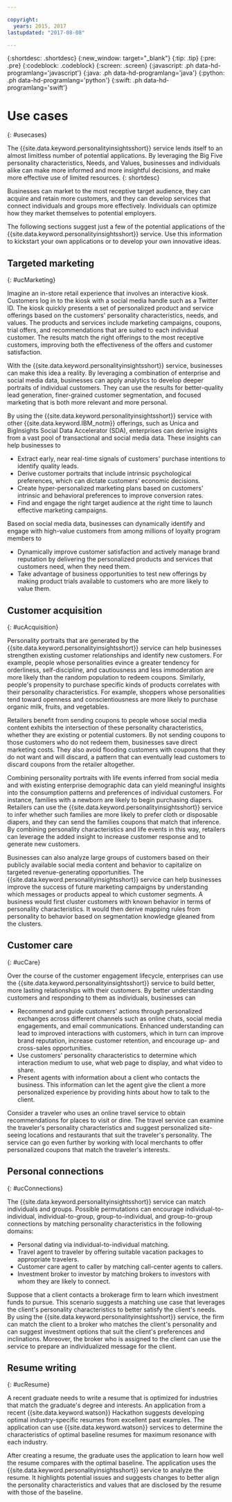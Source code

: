 ```yaml
---

copyright:
  years: 2015, 2017
lastupdated: "2017-08-08"

---
```


{:shortdesc: .shortdesc}
{:new_window: target="_blank"}
{:tip: .tip}
{:pre: .pre}
{:codeblock: .codeblock}
{:screen: .screen}
{:javascript: .ph data-hd-programlang='javascript'}
{:java: .ph data-hd-programlang='java'}
{:python: .ph data-hd-programlang='python'}
{:swift: .ph data-hd-programlang='swift'}

# Use cases
{: #usecases}

The {{site.data.keyword.personalityinsightsshort}} service lends itself to an almost limitless number of potential applications. By leveraging the Big Five personality characteristics, Needs, and Values, businesses and individuals alike can make more informed and more insightful decisions, and make more effective use of limited resources.
{: shortdesc}

Businesses can market to the most receptive target audience, they can acquire and retain more customers, and they can develop services that connect individuals and groups more effectively. Individuals can optimize how they market themselves to potential employers.

The following sections suggest just a few of the potential applications of the {{site.data.keyword.personalityinsightsshort}} service. Use this information to kickstart your own applications or to develop your own innovative ideas.

## Targeted marketing
{: #ucMarketing}

Imagine an in-store retail experience that involves an interactive kiosk. Customers log in to the kiosk with a social media handle such as a Twitter ID. The kiosk quickly presents a set of personalized product and service offerings based on the customers' personality characteristics, needs, and values. The products and services include marketing campaigns, coupons, trial offers, and recommendations that are suited to each individual customer. The results match the right offerings to the most receptive customers, improving both the effectiveness of the offers and customer satisfaction.

With the {{site.data.keyword.personalityinsightsshort}} service, businesses can make this idea a reality. By leveraging a combination of enterprise and social media data, businesses can apply analytics to develop deeper portraits of individual customers. They can use the results for better-quality lead generation, finer-grained customer segmentation, and focused marketing that is both more relevant and more personal.

By using the {{site.data.keyword.personalityinsightsshort}} service with other {{site.data.keyword.IBM_notm}} offerings, such as Unica and BigInsights Social Data Accelerator (SDA), enterprises can derive insights from a vast pool of transactional and social media data. These insights can help businesses to

-  Extract early, near real-time signals of customers' purchase intentions to identify quality leads.
-   Derive customer portraits that include intrinsic psychological preferences, which can dictate customers' economic decisions.
-   Create hyper-personalized marketing plans based on customers' intrinsic and behavioral preferences to improve conversion rates.
-   Find and engage the right target audience at the right time to launch effective marketing campaigns.

Based on social media data, businesses can dynamically identify and engage with high-value customers from among millions of loyalty program members to

- Dynamically improve customer satisfaction and actively manage brand reputation by delivering the personalized products and services that customers need, when they need them.
- Take advantage of business opportunities to test new offerings by making product trials available to customers who are more likely to value them.

## Customer acquisition
{: #ucAcquisition}

Personality portraits that are generated by the {{site.data.keyword.personalityinsightsshort}} service can help businesses strengthen existing customer relationships and identify new customers. For example, people whose personalities evince a greater tendency for orderliness, self-discipline, and cautiousness and less immoderation are more likely than the random population to redeem coupons. Similarly, people's propensity to purchase specific kinds of products correlates with their personality characteristics. For example, shoppers whose personalities tend toward openness and conscientiousness are more likely to purchase organic milk, fruits, and vegetables.

Retailers benefit from sending coupons to people whose social media content exhibits the intersection of these personality characteristics, whether they are existing or potential customers. By not sending coupons to those customers who do not redeem them, businesses save direct marketing costs. They also avoid flooding customers with coupons that they do not want and will discard, a pattern that can eventually lead customers to discard coupons from the retailer altogether.

Combining personality portraits with life events inferred from social media and with existing enterprise demographic data can yield meaningful insights into the consumption patterns and preferences of individual customers. For instance, families with a newborn are likely to begin purchasing diapers. Retailers can use the {{site.data.keyword.personalityinsightsshort}} service to infer whether such families are more likely to prefer cloth or disposable diapers, and they can send the families coupons that match that inference. By combining personality characteristics and life events in this way, retailers can leverage the added insight to increase customer response and to generate new customers. <!-- Sending coupons for such products to customers whose personality characteristics and life situations make them more likely to use them can increase customer response and generate new customers. -->

Businesses can also analyze large groups of customers based on their publicly available social media content and behavior to capitalize on targeted revenue-generating opportunities. The {{site.data.keyword.personalityinsightsshort}} service can help businesses improve the success of future marketing campaigns by understanding which messages or products appeal to which customer segments. A business would first cluster customers with known behavior in terms of personality characteristics. It would then derive mapping rules from personality to behavior based on segmentation knowledge gleaned from the clusters.

## Customer care
{: #ucCare}

Over the course of the customer engagement lifecycle, enterprises can use the {{site.data.keyword.personalityinsightsshort}} service to build better, more lasting relationships with their customers. By better understanding customers and responding to them as individuals, businesses can

-   Recommend and guide customers' actions through personalized exchanges across different channels such as online chats, social media engagements, and email communications. Enhanced understanding can lead to improved interactions with customers, which in turn can improve brand reputation, increase customer retention, and encourage up- and cross-sales opportunities.
-   Use customers' personality characteristics to determine which interaction medium to use, what web page to display, and what video to share.
-   Present agents with information about a client who contacts the business. This information can let the agent give the client a more personalized experience by providing hints about how to talk to the client.

Consider a traveler who uses an online travel service to obtain recommendations for places to visit or dine. The travel service can examine the traveler's personality characteristics and suggest personalized site-seeing locations and restaurants that suit the traveler's personality. The service can go even further by working with local merchants to offer personalized coupons that match the traveler's interests.

## Personal connections
{: #ucConnections}

The {{site.data.keyword.personalityinsightsshort}} service can match individuals and groups. Possible permutations can encourage individual-to-individual, individual-to-group, group-to-individual, and group-to-group connections by matching personality characteristics in the following domains:

<!--

Healthcare provider to patient. A cognitive-care use case developed by the {{site.data.keyword.IBM_notm}} Australia team improves the satisfaction level of such interactions by matching patients with doctors who have a compatible personality.

-->

-   Personal dating via individual-to-individual matching.
-   Travel agent to traveler by offering suitable vacation packages to appropriate travelers.
-   Customer care agent to caller by matching call-center agents to callers.
-   Investment broker to investor by matching brokers to investors with whom they are likely to connect.

Suppose that a client contacts a brokerage firm to learn which investment funds to pursue. This scenario suggests a matching use case that leverages the client's personality characteristics to better satisfy the client's needs. By using the {{site.data.keyword.personalityinsightsshort}} service, the firm can match the client to a broker who matches the client's personality and can suggest investment options that suit the client's preferences and inclinations. Moreover, the broker who is assigned to the client can use the service to prepare an individualized message for the client.

## Resume writing
{: #ucResume}

A recent graduate needs to write a resume that is optimized for industries that match the graduate's degree and interests. An application from a recent {{site.data.keyword.watson}} Hackathon suggests developing optimal industry-specific resumes from excellent past examples. The application can use {{site.data.keyword.watson}} services to determine the characteristics of optimal baseline resumes for maximum resonance with each industry.

After creating a resume, the graduate uses the application to learn how well the resume compares with the optimal baseline. The application uses the {{site.data.keyword.personalityinsightsshort}} service to analyze the resume. It highlights potential issues and suggests changes to better align the personality characteristics and values that are disclosed by the resume with those of the baseline.
